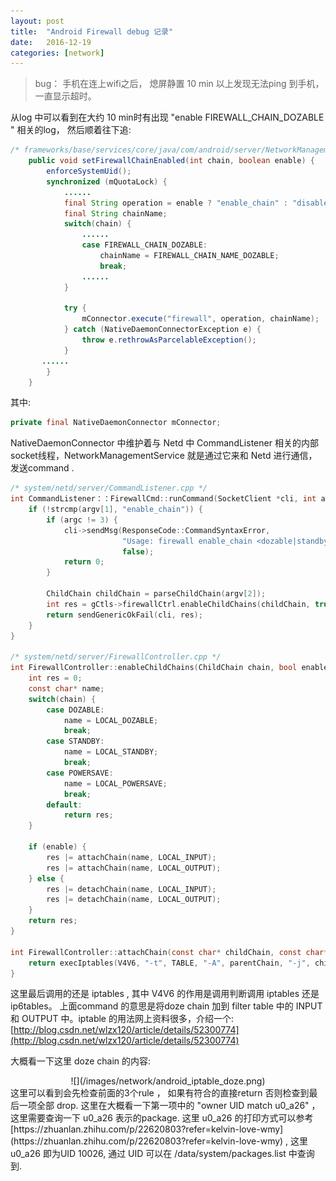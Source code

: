```yaml
---
layout: post
title:  "Android Firewall debug 记录"
date:   2016-12-19
categories: [network]
---
```

> bug： 手机在连上wifi之后， 熄屏静置 10 min 以上发现无法ping 到手机，一直显示超时。

从log 中可以看到在大约 10 min时有出现 "enable FIREWALL_CHAIN_DOZABLE " 相关的log， 然后顺着往下追:    
 
```java
/* frameworks/base/services/core/java/com/android/server/NetworkManagementService.java */
    public void setFirewallChainEnabled(int chain, boolean enable) {
        enforceSystemUid();
        synchronized (mQuotaLock) {
            ......
            final String operation = enable ? "enable_chain" : "disable_chain";
            final String chainName;
            switch(chain) {
                ......
                case FIREWALL_CHAIN_DOZABLE:
                    chainName = FIREWALL_CHAIN_NAME_DOZABLE;
                    break;
                ......
            }

            try {
                mConnector.execute("firewall", operation, chainName);
            } catch (NativeDaemonConnectorException e) {
                throw e.rethrowAsParcelableException();
            }
	   ......
        }
    }
```

其中:   

```java
private final NativeDaemonConnector mConnector;
```
NativeDaemonConnector 中维护着与 Netd 中 CommandListener 相关的内部socket线程，NetworkManagementService 就是通过它来和 Netd 进行通信，发送command .

```c
/* system/netd/server/CommandListener.cpp */
int CommandListener：：FirewallCmd::runCommand(SocketClient *cli, int argc, char **argv){
    if (!strcmp(argv[1], "enable_chain")) {
        if (argc != 3) {
            cli->sendMsg(ResponseCode::CommandSyntaxError,
                         "Usage: firewall enable_chain <dozable|standby>",
                         false);
            return 0;
        }

        ChildChain childChain = parseChildChain(argv[2]);
        int res = gCtls->firewallCtrl.enableChildChains(childChain, true);
        return sendGenericOkFail(cli, res);
    }
}

/* system/netd/server/FirewallController.cpp */
int FirewallController::enableChildChains(ChildChain chain, bool enable) {
    int res = 0;
    const char* name;
    switch(chain) {
        case DOZABLE:
            name = LOCAL_DOZABLE;
            break;
        case STANDBY:
            name = LOCAL_STANDBY;
            break;
        case POWERSAVE:
            name = LOCAL_POWERSAVE;
            break;
        default:
            return res;
    }

    if (enable) {
        res |= attachChain(name, LOCAL_INPUT);
        res |= attachChain(name, LOCAL_OUTPUT);
    } else {
        res |= detachChain(name, LOCAL_INPUT);
        res |= detachChain(name, LOCAL_OUTPUT);
    }
    return res;
}

int FirewallController::attachChain(const char* childChain, const char* parentChain) {
    return execIptables(V4V6, "-t", TABLE, "-A", parentChain, "-j", childChain, NULL);
}
```
这里最后调用的还是 iptables , 其中 V4V6 的作用是调用判断调用 iptables 还是 ip6tables。 上面command 的意思是将doze chain 加到 filter table 中的 INPUT 和 OUTPUT 中。iptable 的用法网上资料很多，介绍一个: [http://blog.csdn.net/wlzx120/article/details/52300774](http://blog.csdn.net/wlzx120/article/details/52300774)   


大概看一下这里 doze chain 的内容:     

<center>![](/images/network/android_iptable_doze.png)</center> 
这里可以看到会先检查前面的3个rule ， 如果有符合的直接return 否则检查到最后一项全部 drop.  这里在大概看一下第一项中的 "owner UID match u0_a26" ，这里需要查询一下 u0_a26 表示的package.    
这里 u0_a26 的打印方式可以参考 [https://zhuanlan.zhihu.com/p/22620803?refer=kelvin-love-wmy](https://zhuanlan.zhihu.com/p/22620803?refer=kelvin-love-wmy) , 这里 u0_a26 即为UID 10026, 通过 UID 可以在 /data/system/packages.list 中查询到. 



